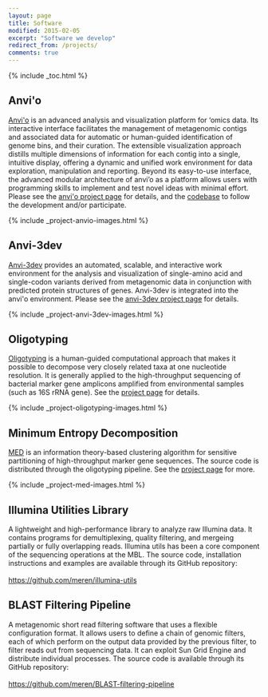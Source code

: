 ```yaml
---
layout: page
title: Software
modified: 2015-02-05
excerpt: "Software we develop"
redirect_from: /projects/
comments: true
---
```


{% include _toc.html %}

## Anvi'o

<div class="quotable">
<a href="{{ site.url }}/software/anvio/">Anvi'o</a> is an advanced analysis and visualization platform for ‘omics data. Its interactive interface facilitates the management of metagenomic contigs and associated data for automatic or human-guided identification of genome bins, and their curation. The extensible visualization approach distills multiple dimensions of information for each contig into a single, intuitive display, offering a dynamic and unified work environment for data exploration, manipulation and reporting. Beyond its easy-to-use interface, the advanced modular architecture of anvi’o as a platform allows users with programming skills to implement and test novel ideas with minimal effort. Please see the <a href="{{ site.url }}/software/anvio/">anvi'o project page</a> for details, and the <a href="http://github.com/meren/anvio">codebase</a> to follow the development and/or participate.
</div>

{% include _project-anvio-images.html %}

## Anvi-3dev

<div class="quotable">
<a href="{{ site.url }}/software/anvio/">Anvi-3dev</a> provides an automated, scalable, and interactive work environment for the analysis and visualization of single-amino acid and single-codon variants derived from metagenomic data in conjunction with predicted protein structures of genes. Anvi-3dev is integrated into the anvi'o environment. Please see the <a href="{{ site.url }}/software/anvio/">anvi-3dev project page</a> for details.
</div>

{% include _project-anvi-3dev-images.html %}

## Oligotyping

<div class="quotable">
<a href="{{ site.url }}/software/oligotyping/">Oligotyping</a> is a human-guided computational approach that makes it possible to decompose very closely related taxa at one nucleotide resolution. It is generally applied to the high-throughput sequencing of bacterial marker gene amplicons amplified from environmental samples (such as 16S rRNA gene). See the <a href="{{ site.url  }}/software/oligotyping/">project page</a> for details.
</div>

{% include _project-oligotyping-images.html %}

## Minimum Entropy Decomposition

<div class="quotable">
<a href="{{ site.url }}/software/med/">MED</a> is an information theory-based clustering algorithm for sensitive partitioning of high-throughput marker gene sequences. The source code is distributed through the oligotyping pipeline. See the <a href="{{ site.url  }}/software/med/">project page</a> for more.
</div>

{% include _project-med-images.html %}

## Illumina Utilities Library

<div class="quotable">
A lightweight and high-performance library to analyze raw Illumina data. It contains programs for demultiplexing, quality filtering, and mergeing partially or fully overlapping reads. Illumina utils has been a core component of the sequencing operations at the MBL. The source code, installation instructions and examples are available through its GitHub repository:
<br />
<br />
<a href="https://github.com/meren/illumina-utils">https://github.com/meren/illumina-utils</a>
</div>

## BLAST Filtering Pipeline

<div class="quotable">
A metagenomic short read filtering software that uses a flexible configuration format. It allows users to define a chain of genomic filters, each of which perform on the output data provided by the previous filter, to filter reads out from sequencing data. It can exploit Sun Grid Engine and distribute individual processes. The source code is available through its GitHub repository:
<br />
<br />
<a href="https://github.com/meren/BLAST-filtering-pipeline">https://github.com/meren/BLAST-filtering-pipeline</a>
</div>

